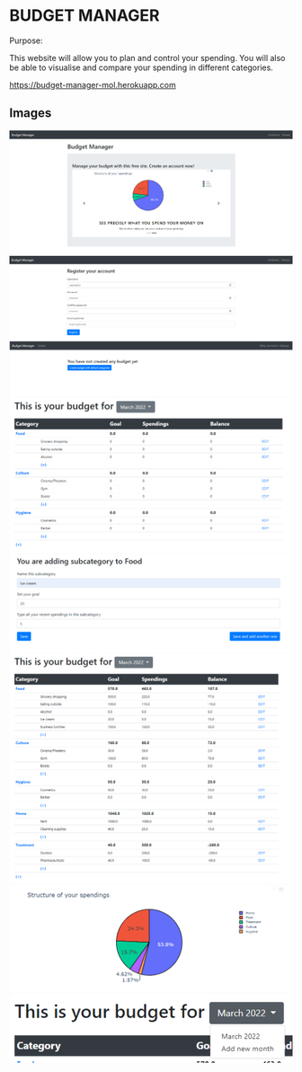 # BUDGET MANAGER

Purpose:

This website will allow you to plan and control your spending.
You will also be able to visualise and compare your spending in different categories.

https://budget-manager-mol.herokuapp.com

## Images
![image1](/static/github_images/img1.png)
![image2](/static/github_images/img2.png)
![image3](/static/github_images/img3.png)
![image4](/static/github_images/img4.png)
![image5](/static/github_images/img5.png)
![image6](/static/github_images/img6.png)
![image7](/static/github_images/img7.png)
![image8](/static/github_images/img8.png)
